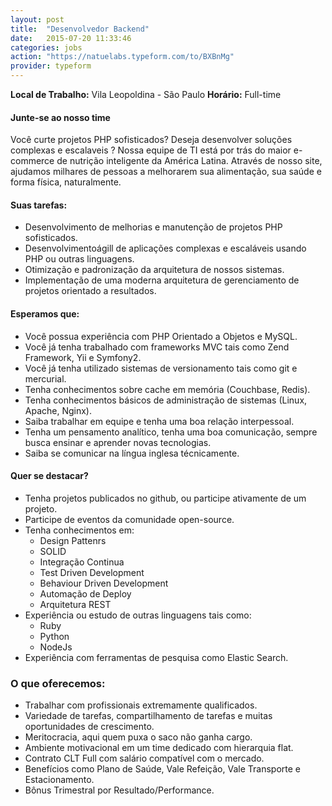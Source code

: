 ```yaml
---
layout: post
title:  "Desenvolvedor Backend"
date:   2015-07-20 11:33:46
categories: jobs
action: "https://natuelabs.typeform.com/to/BXBnMg"
provider: typeform
---
```


**Local de Trabalho:** Vila Leopoldina - São Paulo
**Horário:** Full-time

#### Junte-se ao nosso time
Você curte projetos PHP sofisticados? Deseja desenvolver soluções complexas e escalaveis ?
Nossa equipe de TI está por trás do maior e-commerce de nutrição inteligente da América Latina.
Através de nosso site, ajudamos milhares de pessoas a melhorarem sua alimentação, sua saúde e forma física, naturalmente.

#### Suas tarefas:

- Desenvolvimento de melhorias e manutenção de projetos PHP sofisticados.
- Desenvolvimentoágill de aplicações complexas e escaláveis usando PHP ou outras linguagens.
- Otimização e padronização da arquitetura de nossos sistemas.
- Implementação de uma moderna arquitetura de gerenciamento de projetos orientado a resultados.

#### Esperamos que:

- Você possua experiência com PHP Orientado a Objetos e MySQL.
- Você já tenha trabalhado com frameworks MVC tais como Zend Framework, Yii e Symfony2. 
- Você já tenha utilizado sistemas de versionamento tais como git e mercurial. 
- Tenha conhecimentos sobre cache em memória (Couchbase, Redis).
- Tenha conhecimentos básicos de administração de sistemas (Linux, Apache, Nginx).
- Saiba trabalhar em equipe e tenha uma boa relação interpessoal. 
- Tenha um pensamento analítico, tenha uma boa comunicação, sempre busca ensinar e aprender novas tecnologias.
- Saiba se comunicar na língua inglesa técnicamente.


#### Quer se destacar?
- Tenha projetos publicados no github, ou participe ativamente de um projeto.
- Participe de eventos da comunidade open-source.
- Tenha conhecimentos em:
    - Design Pattenrs
    - SOLID
    - Integração Continua
    - Test Driven Development
    - Behaviour Driven Development
    - Automação de Deploy
    - Arquitetura REST
- Experiência ou estudo de outras linguagens tais como:
    - Ruby
    - Python
    - NodeJs
- Experiência com ferramentas de pesquisa como Elastic Search.


### O que oferecemos:

- Trabalhar com profissionais extremamente qualificados.
- Variedade de tarefas, compartilhamento de tarefas e muitas oportunidades de crescimento.
- Meritocracia, aqui quem puxa o saco não ganha cargo.
- Ambiente motivacional em um time dedicado com hierarquia flat.
- Contrato CLT Full com salário compatível com o mercado.
- Benefícios como Plano de Saúde, Vale Refeição, Vale Transporte e Estacionamento.
- Bônus Trimestral por Resultado/Performance.